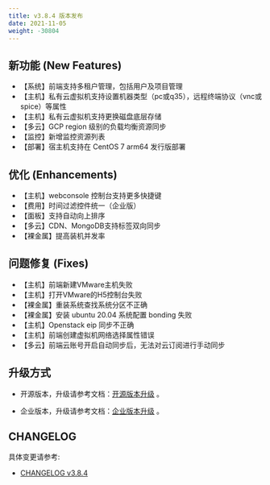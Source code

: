 ```yaml
---
title: v3.8.4 版本发布
date: 2021-11-05
weight: -30804
---
```


## 新功能 (New Features)

- 【系统】前端支持多租户管理，包括用户及项目管理
- 【主机】私有云虚拟机支持设置机器类型（pc或q35），远程终端协议（vnc或spice）等属性
- 【主机】私有云虚拟机支持更换磁盘底层存储
- 【多云】GCP region 级别的负载均衡资源同步
- 【监控】新增监控资源列表
- 【部署】宿主机支持在 CentOS 7 arm64 发行版部署

## 优化 (Enhancements)

- 【主机】webconsole 控制台支持更多快捷键
- 【费用】时间过滤控件统一（企业版）
- 【面板】支持自动向上排序
- 【多云】CDN、MongoDB支持标签双向同步
- 【裸金属】提高装机并发率

## 问题修复 (Fixes)

- 【主机】前端新建VMware主机失败
- 【主机】打开VMware的H5控制台失败
- 【裸金属】重装系统查找系统分区不正确
- 【裸金属】安装 ubuntu 20.04 系统配置 bonding 失败
- 【主机】Openstack eip 同步不正确
- 【主机】前端创建虚拟机网络选择属性错误
- 【多云】前端云账号开启自动同步后，无法对云订阅进行手动同步

## 升级方式

- 开源版本，升级请参考文档：[开源版本升级](https://www.cloudpods.org/zh/docs/setup/upgrade/) 。

- 企业版本，升级请参考文档：[企业版本升级](https://docs.yunion.cn/zh/docs/quick/upgrade/) 。

## CHANGELOG

具体变更请参考:

- [CHANGELOG v3.8.4](https://www.cloudpods.org/zh/docs/development/changelog/release-3.8/3-8-4/)
